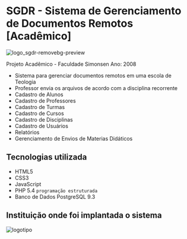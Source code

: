 # SGDR - Sistema de Gerenciamento de Documentos Remotos [Acadêmico]
![logo_sgdr-removebg-preview](https://user-images.githubusercontent.com/6005104/120896603-b4c06100-c5f8-11eb-88ec-7acd37070f8e.png)

Projeto Acadêmico - Faculdade Simonsen Ano: 2008
- Sistema para gerenciar documentos remotos em uma escola de Teologia
- Professor envia os arquivos de acordo com a disciplina recorrente
- Cadastro de Alunos
- Cadastro de Professores
- Cadastro de Turmas
- Cadastro de Cursos
- Cadastro de Disciplinas
- Cadastro de Usuários
- Relatórios
- Gerenciamento de Envios de Materias Didáticos

## Tecnologias utilizada
* HTML5 
* CSS3
* JavaScript
* PHP 5.4 `programação estruturada`
* Banco de Dados PostgreSQL 9.3

## Instituição onde foi implantada o sistema
![logotipo](https://user-images.githubusercontent.com/6005104/120896519-509d9d00-c5f8-11eb-9475-6b49605ab347.png)
